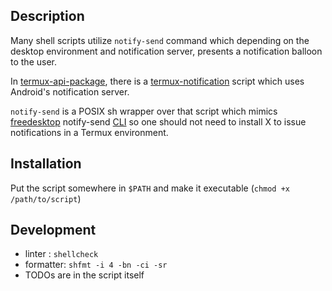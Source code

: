 Description
-----------
Many shell scripts utilize `notify-send` command which depending
on the desktop environment and notification server, presents a notification
balloon to the user.

In [termux-api-package](https://github.com/termux/termux-api-package), there is
a
[termux-notification](https://github.com/termux/termux-api-package/blob/master/scripts/termux-notification.in)
script which uses Android's notification server.

`notify-send` is a POSIX sh wrapper over that script which mimics
[freedesktop](https://specifications.freedesktop.org/notification-spec/notification-spec-latest.html)
notify-send [CLI](https://ss64.com/bash/notify-send.html) so one should not need
to install X to issue notifications in a Termux environment.

Installation
------------
Put the script somewhere in `$PATH` and make it executable (`chmod +x
/path/to/script`)

Development
-----------
- linter   : `shellcheck`
- formatter: `shfmt -i 4 -bn -ci -sr`
- TODOs are in the script itself
